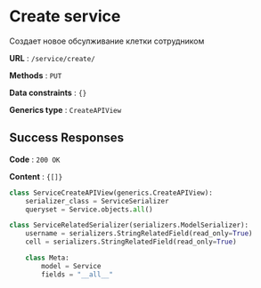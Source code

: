 # Create service

Создает новое обсулживание клетки сотрудником

**URL** : `/service/create/`

**Methods** : `PUT`

**Data constraints** : `{}`

**Generics type** : `CreateAPIView`

## Success Responses

**Code** : `200 OK`

**Content** : `{[]}`

```python
class ServiceCreateAPIView(generics.CreateAPIView):
    serializer_class = ServiceSerializer
    queryset = Service.objects.all()
```

```python
class ServiceRelatedSerializer(serializers.ModelSerializer):
    username = serializers.StringRelatedField(read_only=True)
    cell = serializers.StringRelatedField(read_only=True)

    class Meta:
        model = Service
        fields = "__all__"
```